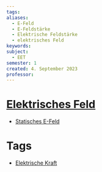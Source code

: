 ```yaml
---
tags: 
aliases:
  - E-Feld
  - E-Feldstärke
  - Elektrische Feldstärke
  - elektrisches Feld
keywords: 
subject:
  - EET
semester: 1
created: 4. September 2023
professor:
---
```


# [Elektrisches Feld](https://de.wikipedia.org/wiki/Elektrisches_Feld)

- [Statisches E-Feld](Statisches%20E-Feld.md)

# Tags

- [Elektrische Kraft](Elektrische%20Kraft.md)
